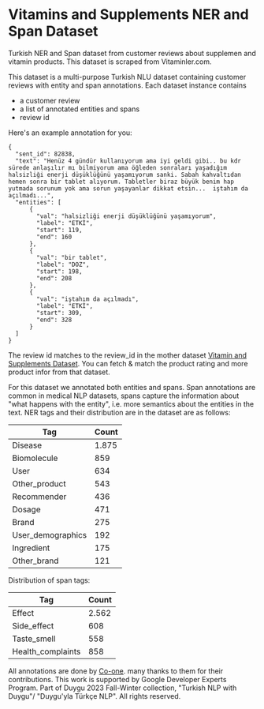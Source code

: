 # Vitamins and Supplements NER and Span Dataset

Turkish NER and Span dataset from customer reviews about supplemen and vitamin products. This dataset is scraped from Vitaminler.com.

This dataset is a multi-purpose Turkish NLU dataset containing customer reviews with entity and span annotations. Each dataset instance contains 

- a customer review
- a list of annotated entities and spans
- review id 

Here's an example annotation for you:

```
{
  "sent_id": 82838,
  "text": "Henüz 4 gündür kullanıyorum ama iyi geldi gibi.. bu kdr sürede anlaşılır mı bilmiyorum ama öğleden sonraları yaşadığım halsizliği enerji düşüklüğünü yaşamıyorum sanki. Sabah kahvaltıdan hemen sonra bir tablet alıyorum. Tabletler biraz büyük benim hap yutmada sorunum yok ama sorun yaşayanlar dikkat etsin...  iştahım da açılmadı...",
  "entities": [
      {
        "val": "halsizliği enerji düşüklüğünü yaşamıyorum",
        "label": "ETKİ",
        "start": 119,
        "end": 160
      },
      {
        "val": "bir tablet",
        "label": "DOZ",
        "start": 198,
        "end": 208
      },
      {
        "val": "iştahım da açılmadı",
        "label": "ETKİ",
        "start": 309,
        "end": 328
      }
  ]
}

```

The review id matches to the review_id in the mother dataset [Vitamin and Supplements Dataset](https://github.com/turkish-nlp-suite/Vitamins-Supplements-Reviews). You can fetch & match the product rating and more product infor from that dataset.

For this dataset we annotated both entities and spans. Span annotations are common in medical NLP datasets, spans capture the information about "what happens with the entity", i.e. more semantics about the entities in the text.
NER tags and their distribution are in the dataset are as follows:


|  Tag | Count |
|---|---|
| Disease  | 1.875   |
| Biomolecule  | 859  |
| User   | 634  |
| Other_product  | 543   |
| Recommender  | 436   |
| Dosage   | 471  |
| Brand  | 275  |
| User_demographics  | 192   |
| Ingredient   | 175  |
| Other_brand  | 121  |

Distribution of span tags:

|  Tag | Count |
|---|---|
| Effect  | 2.562  |
| Side_effect  | 608  |
| Taste_smell   | 558  |
| Health_complaints   | 858  |


All annotations are done by [Co-one](https://co-one.co/). many thanks to them for their contributions. 
This work is supported by Google Developer Experts Program. Part of Duygu 2023 Fall-Winter collection, "Turkish NLP with Duygu"/ "Duygu'yla Türkçe NLP". All rights reserved.
